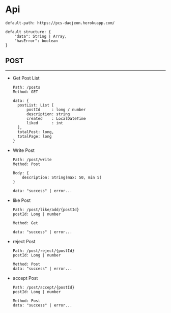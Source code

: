 
# Api
    default-path: https://pcs-daejeon.herokuapp.com/
    
    default structure: {
        "data": String | Array,
        "hasError": boolean
    }

## POST

---

+ Get Post List
  ```
  Path: /posts
  Method: GET
  
  data: {
    postList: List [
        postId     : long / number
        description: string
        created    : LocalDateTime
        liked      : int
    ],
    totalPost: long,
    totalPage: long
  }

+ Write Post
    ```
    Path: /post/write
    Method: Post
    
    Body: {
        description: String(max: 50, min 5)
    }
  
    data: "success" | error...
    ```
  
+ like Post
    ```
    Path: /post/like/add/{postId}
    postId: Long | number  
  
    Method: Get

    data: "success" | error...
    ```
  
+ reject Post
  ```
  Path: /post/reject/{postId}
  postId: Long | number
    
  Method: Post
  data: "success" | error...
  ```
  
+ accept Post
  ```
  Path: /post/accept/{postId}
  postId: Long | number
    
  Method: Post
  data: "success" | error...
  ```

